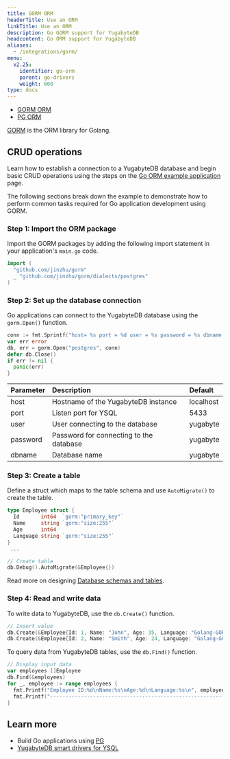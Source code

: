 ```yaml
---
title: GORM ORM
headerTitle: Use an ORM
linkTitle: Use an ORM
description: Go GORM support for YugabyteDB
headcontent: Go ORM support for YugabyteDB
aliases:
  - /integrations/gorm/
menu:
  v2.25:
    identifier: go-orm
    parent: go-drivers
    weight: 600
type: docs
---
```


<ul class="nav nav-tabs-alt nav-tabs-yb">

  <li >
    <a href="../gorm/" class="nav-link active">
      <i class="icon-postgres" aria-hidden="true"></i>
      GORM ORM
    </a>
  </li>

  <li >
    <a href="../pg/" class="nav-link">
      <i class="icon-postgres" aria-hidden="true"></i>
      PG ORM
    </a>
  </li>

</ul>

[GORM](https://gorm.io/) is the ORM library for Golang.

## CRUD operations

Learn how to establish a connection to a YugabyteDB database and begin basic CRUD operations using the steps on the [Go ORM example application](../../orms/go/ysql-gorm/) page.

The following sections break down the example to demonstrate how to perform common tasks required for Go application development using GORM.

### Step 1: Import the ORM package

Import the GORM packages by adding the following import statement in your application's `main.go` code.

```go
import (
  "github.com/jinzhu/gorm"
  _ "github.com/jinzhu/gorm/dialects/postgres"
)
```

### Step 2: Set up the database connection

Go applications can connect to the YugabyteDB database using the `gorm.Open()` function.

```go
conn := fmt.Sprintf("host= %s port = %d user = %s password = %s dbname = %s sslmode=disable", host, port, user, password, dbname)
var err error
db, err = gorm.Open("postgres", conn)
defer db.Close()
if err != nil {
  panic(err)
}
```

| Parameter | Description | Default |
| :---------- | :---------- | :------ |
| host  | Hostname of the YugabyteDB instance | localhost
| port |  Listen port for YSQL | 5433
| user | User connecting to the database | yugabyte
| password | Password for connecting to the database | yugabyte
| dbname | Database name | yugabyte

### Step 3: Create a table

Define a struct which maps to the table schema and use `AutoMigrate()` to create the table.

```go
type Employee struct {
  Id       int64  `gorm:"primary_key"`
  Name     string `gorm:"size:255"`
  Age      int64
  Language string `gorm:"size:255"`
}
 ...

// Create table
db.Debug().AutoMigrate(&Employee{})
```

Read more on designing [Database schemas and tables](../../../explore/ysql-language-features/databases-schemas-tables/).

### Step 4: Read and write data

To write data to YugabyteDB, use the `db.Create()` function.

```go
// Insert value
db.Create(&Employee{Id: 1, Name: "John", Age: 35, Language: "Golang-GORM"})
db.Create(&Employee{Id: 2, Name: "Smith", Age: 24, Language: "Golang-GORM"})
```

To query data from YugabyteDB tables, use the `db.Find()` function.

```go
// Display input data
var employees []Employee
db.Find(&employees)
for _, employee := range employees {
  fmt.Printf("Employee ID:%d\nName:%s\nAge:%d\nLanguage:%s\n", employee.Id, employee.Name, employee.Age, employee.Language)
  fmt.Printf("--------------------------------------------------------------\n")
}
```

## Learn more

- Build Go applications using [PG](../pg/)
- [YugabyteDB smart drivers for YSQL](../../smart-drivers/)
